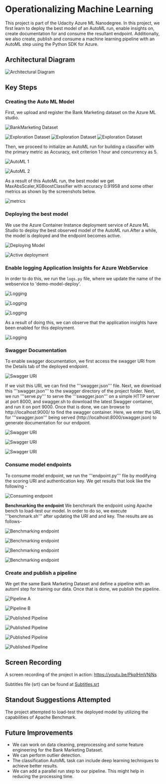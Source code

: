 # Operationalizing Machine Learning

This project is part of the Udacity Azure ML Nanodegree. In this project, we first learn to deploy the best model of an AutoML run, enable insights on, create documentation for and consume the resultant endpoint. Additionally, we also create, publish and consume a machine learning pipeline with an AutoML step using the Python SDK for Azure.

## Architectural Diagram

![Architectural Diagram](pictures/architecture.png)

## Key Steps

### Creating the Auto ML Model
First, we upload and register the Bank Marketing dataset on the Azure ML studio. 

![BankMarketing Dataset](pictures/dataset.png)

![Exploration Dataset](pictures/dataset_exp1.png)
![Exploration Dataset](pictures/dataset_exp2.png)
![Exploration Dataset](pictures/dataset_exp3.png)

Then, we proceed to initialize an AutoML run for building a classifier with the primary metric as Accuracy, exit criterion 1 hour and concurrency as 5.

![AutoML 1](pictures/automl1.png) 

![AutoML 2](pictures/automl2.png)
 
As a result of this AutoML run, the best model we get MaxAbsScaler,XGBoostClassifier with accuracy 0.91958 and some other metrics as shown by the screenshots below.

![metrics](pictures/model_metrics.png)


### Deploying the best model
We use the Azure Container Instance deployment service of Azure ML Studio to deploy the best observed model of the AutoML run.After a while, the model is deployed and the endpoint becomes active.

![Deploying Model](pictures/deploy1.png)

![Active deployment](pictures/deploy2.png)

### Enable logging Application Insights for Azure WebService
In order to do this, we run the ```logs.py``` file, where we update the name of the webservice to 'demo-model-deploy'.

![Logging](pictures/logs-1.png)

![Logging](pictures/logs-2.png)

![Logging](pictures/logs-3.png)

As a result of doing this, we can observe that the application insights have been enabled for this deployment.

![Logging](pictures/logs-4.png)

### Swagger Documentation
To enable swagger documentation, we first access the swagger URI from the Details tab of the deployed endpoint.

![Swagger URI](pictures/swagger-1.png)

If we visit this URI, we can find the '''swagger.json''' file. Next, we download this '''swagger.json''' to the swagger directory of the project folder.
Next, we run '''serve.py''' to serve the '''swagger.json''' on a simple HTTP server at port 8000, and swagger.sh to download the latest Swagger container, and run it on port 9000.
Once that is done, we can browse to http://localhost:9000/ to find the swagger container. Here, we enter the URL for '''swagger.json''' being served (http://localhost:8000/swagger.json) to generate documentation for our endpoint.

![Swagger URI](pictures/swagger-2.png)

![Swagger URI](pictures/swagger-3.png)

![Swagger URI](pictures/swagger-4.png)

### Consume model endpoints
To consume model endpoint, we run the '''endpoint.py''' file by modifying the scoring URI and authentication key. We get results that look like the following - 

![Consuming endpoint](pictures/endpoint-1.png)

**Benchmarking the endpoint**
We benchmark the endpoint using Apache bench to load-test our model. In order to do so, we execute '''benchmark.sh''' after updating the URI and and key. The results are as follows-

![Benchmarking endpoint](pictures/benchmark-1.png)

![Benchmarking endpoint](pictures/benchmark-2.png)

![Benchmarking endpoint](pictures/benchmark-3.png)

![Benchmarking endpoint](pictures/benchmark-4.png)

### Create and publish a pipeline
We get the same Bank Marketing Dataset and define a pipeline with an automl step for training our data. Once that is done, we publish the pipeline.

![Pipeline A](pictures/pipeline-1.png)

![Pipeline B](pictures/pipeline-2.png)

![Published Pipeline](pictures/pipeline-3.png)

![Published Pipeline](pictures/pipeline-4.png)

![Published Pipeline](pictures/pipeline-5.png)

![Published Pipeline](pictures/allpipelines.png)

## Screen Recording
A screen recording of the project in action:
https://youtu.be/PkplHmVNjNs

Subtitles file (srt) can be found at <a href=
'https://github.com/alihussainia/Azure2/blob/master/subtitles.srt'>Subtitles.srt</a>

## Standout Suggestions Attempted
The project attempted to load-test the deployed model by utilizing the capabilities of Apache Benchmark.

## Future Improvements
* We can work on data cleaning, preprocessing and some feature engineering for the Bank Marketing Dataset.
* We can perform outlier detection.
* The classification AutoML task can include deep learning techniques to achieve better results.
* We can add a parallel run step to our pipeline. This might help in reducing the processing time.
